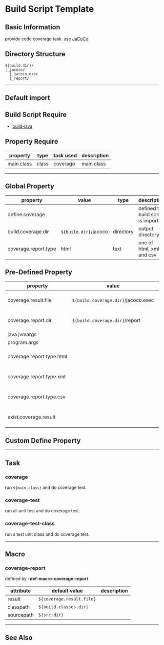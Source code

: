 Build Script Template
=====================

Basic Information
-----------------

provide code coverage task. use [JaCoCo][ant-jacoco]

Directory Structure
-------------------
    ${build.dir}/
    |_jacoco/
      |_jacoco.exec
      |_report/

-------------------------------------------------------------------------------

Default import
--------------

Build Script Require
--------------------

* [build-java](build-java.md)

Property Require
----------------

property                | type      | task used     | description
--------                | ----      | ---------     | -----------
main.class              | class     | coverage      | main class

-------------------------------------------------------------------------------

Global Property
---------------

property            | value                 | type      | description
--------            | -----                 | ----      | -----------
define.coverage     |                       |           | defined this build script is imported
build.coverage.dir  | `${build.dir}`/jacoco | directory | output directory
coverage.report.type| html                  | text      | one of html, xml and csv


Pre-Defined Property
--------------------

property            | value                                 | type      | task          | description
--------            | -----                                 | ----      | ----          | -----------
coverage.result.file| `${build.coverage.dir}`/jacoco.exec   | file      | -coverage-init| result file
coverage.report.dir | `${build.coverage.dir}`/report        | directory | -coverage-init| report output directory
java.jvmargs        |                                       | line      | (all)         | jvm arguments
program.args        |                                       | line      | (all)         | program arguments
coverage.report.type.html |                                 | bool      | -coverage-report-init | cannot be used
coverage.report.type.xml |                                  | bool      | -coverage-report-init | cannot be used
coverage.report.type.csv |                                  | bool      | -coverage-report-init | cannot be used
exist.coverage.result |                                     | bool      | -coverage-report-init | check `${coverage.result.file}` exist

Custom Define Property
----------------------

-------------------------------------------------------------------------------

Task
----

### coverage

run `${main.class}` and do coverage test.

### coverage-test

run all unit test and do coverage test.

### coverage-test-class

run a test unit class and do coverage test.

-------------------------------------------------------------------------------

Macro
-----

### coverage-report

defined by __-def-macro-coverage-report__

attribute   | default value             | description
---------   | -------------             | -----------
result      | `${coverage.result.file}` |
classpath   | `${build.classes.dir}`    |
sourcepath  | `${src.dir}`              |

-------------------------------------------------------------------------------

See Also
--------



[ant-jacoco]: http://www.eclemma.org/jacoco/trunk/doc/ant.html